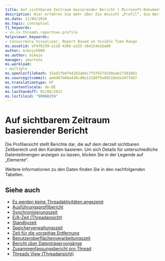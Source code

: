 ```yaml
---
title: Auf sichtbarem Zeitraum basierender Bericht | Microsoft-Dokumentation
description: Hier erfahren Sie mehr über die Ansicht „Profil“, die Berichte anzeigt, die auf dem Zeitbereich und den Kanälen basieren, die derzeit sichtbar sind.
ms.date: 11/04/2016
ms.topic: conceptual
f1_keywords:
- vs.cv.threads.reportnav.profile
helpviewer_keywords:
- Concurrency Visualizer, Report Based on Visible Time Range
ms.assetid: ef4f6259-a110-43b6-a325-364154e1ba00
author: mikejo5000
ms.author: mikejo
manager: jmartens
ms.workload:
- multiple
ms.openlocfilehash: 31ad1fbdf44283a0dc7f5f6374299aab27303db1
ms.sourcegitcommit: ae6d47b09a439cd0e13180f5e89510e3e347fd47
ms.translationtype: HT
ms.contentlocale: de-DE
ms.lasthandoff: 02/08/2021
ms.locfileid: "99960259"
---
```

# <a name="report-based-on-visible-time-range"></a>Auf sichtbarem Zeitraum basierender Bericht
Die Profilansicht stellt Berichte dar, die auf dem derzeit sichtbaren Zeitbereich und den Kanälen basieren. Um sich Details für unterschiedliche Datenteilmengen anzeigen zu lassen, klicken Sie in der Legende auf „Elemente“.

 Weitere Informationen zu den Daten finden Sie in den nachfolgenden Tabellen.

## <a name="see-also"></a>Siehe auch
- [Es werden keine Threadaktivitäten angezeigt](../profiling/no-thread-activity-to-show-threads-view.md)
- [Ausführungsprofilbericht](../profiling/execution-profile-report.md)
- [Synchronisierungszeit](../profiling/synchronization-time.md)
- [E/A-Zeit (Threadansicht)](../profiling/i-o-time-threads-view.md)
- [Standbyzeit](../profiling/sleep-time.md)
- [Speicherverwaltungszeit](../profiling/memory-management-time.md)
- [Zeit für die vorzeitige Entfernung](../profiling/preemption-time.md)
- [Benutzeroberflächenverarbeitungszeit](../profiling/ui-processing-time.md)
- [Bericht über Datenträgervorgänge](../profiling/disk-operations-report-threads-view.md)
- [Zusammenfassungsbericht pro Thread](../profiling/per-thread-summary-report.md)
- [Threads View (Threadansicht)](../profiling/threads-view-parallel-performance.md)